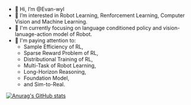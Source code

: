 - 👋 Hi, I’m @Evan-wyl
- 👀 I’m interested in Robot Learning, Renforcement Learning, Computer Vision and Machine Learning.
- 🌱 I'm currently focusing on language conditioned policy and vision-lanuage-action model of Robot.
- 🍁 I'm paying attention to:
  - Sample Efficiency of RL,
  - Sparse Reward Problem of RL,
  - Distributional Training of RL,
  - Multi-Task of Robot Learning,
  - Long-Horizon Reasoning,
  - Foundation Model,
  - and Sim-to-Real.

[![Anurag's GitHub stats](https://github-readme-stats.vercel.app/api?username=Evan-wyl)](https://github.com/anuraghazra/github-readme-stats)

<!---
Evan-wyl/Evan-wyl is a ✨ special ✨ repository because its `README.md` (this file) appears on your GitHub profile.
You can click the Preview link to take a look at your changes.
--->
